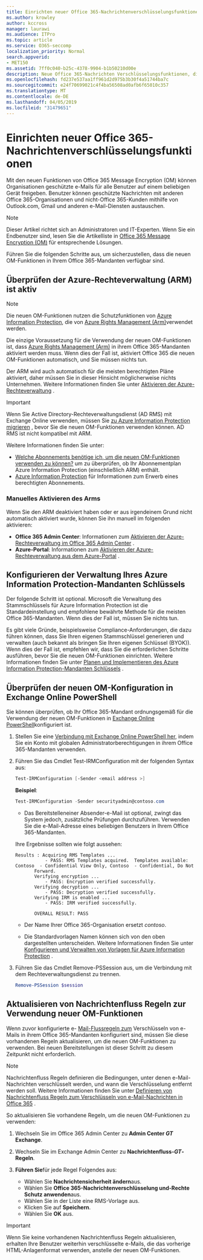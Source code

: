 ```yaml
---
title: Einrichten neuer Office 365-Nachrichtenverschlüsselungsfunktionen
ms.author: krowley
author: kccross
manager: laurawi
ms.audience: ITPro
ms.topic: article
ms.service: O365-seccomp
localization_priority: Normal
search.appverid:
- MET150
ms.assetid: 7ff0c040-b25c-4378-9904-b1b50210d00e
description: Neue Office 365-Nachrichten Verschlüsselungsfunktionen, die auf Azure Information Protection basieren, kann Ihre Organisation geschützte e-Mail-Kommunikation mit Personen innerhalb und außerhalb Ihrer Organisation verwenden. Die neuen OM-Funktionen funktionieren mit anderen Office 365-Organisationen, Outlook.com, Gmail und anderen e-Mail-Diensten.
ms.openlocfilehash: fd237e537aa1ff961d2d975b3b30f4a51744ba7c
ms.sourcegitcommit: e24f70699021c4f4ba56508ad0afb6f65010c357
ms.translationtype: MT
ms.contentlocale: de-DE
ms.lasthandoff: 04/05/2019
ms.locfileid: "31479651"
---
```

# <a name="set-up-new-office-365-message-encryption-capabilities"></a>Einrichten neuer Office 365-Nachrichtenverschlüsselungsfunktionen

Mit den neuen Funktionen von Office 365 Message Encryption (OM) können Organisationen geschützte e-Mails für alle Benutzer auf einem beliebigen Gerät freigeben. Benutzer können geschützte Nachrichten mit anderen Office 365-Organisationen und nicht-Office 365-Kunden mithilfe von Outlook.com, Gmail und anderen e-Mail-Diensten austauschen.


>[!NOTE]
>Dieser Artikel richtet sich an Administratoren und IT-Experten. Wenn Sie ein Endbenutzer sind, lesen Sie die Artikelliste in [Office 365 Message Encryption (OM)](ome.md) für entsprechende Lösungen.

Führen Sie die folgenden Schritte aus, um sicherzustellen, dass die neuen OM-Funktionen in Ihrem Office 365-Mandanten verfügbar sind.

## <a name="verify-azure-rights-management-arm-is-active"></a>Überprüfen der Azure-Rechteverwaltung (ARM) ist aktiv

>[!NOTE]
>Die neuen OM-Funktionen nutzen die Schutzfunktionen von [Azure Information Protection](https://docs.microsoft.com/en-us/azure/information-protection/what-is-information-protection), die von [Azure Rights Management (Arm)](https://docs.microsoft.com/en-us/azure/information-protection/what-is-azure-rms)verwendet werden.

Die einzige Voraussetzung für die Verwendung der neuen OM-Funktionen ist, dass [Azure Rights Management (Arm)](https://docs.microsoft.com/en-us/azure/information-protection/what-is-azure-rms) in ihrem Office 365-Mandanten aktiviert werden muss. Wenn dies der Fall ist, aktiviert Office 365 die neuen OM-Funktionen automatisch, und Sie müssen nichts tun.

Der ARM wird auch automatisch für die meisten berechtigten Pläne aktiviert, daher müssen Sie in dieser Hinsicht möglicherweise nichts Unternehmen. Weitere Informationen finden Sie unter [Aktivieren der Azure-Rechteverwaltung](https://docs.microsoft.com/en-gb/azure/information-protection/activate-service) .

>[!IMPORTANT]
>Wenn Sie Active Directory-Rechteverwaltungsdienst (AD RMS) mit Exchange Online verwenden, müssen Sie [zu Azure Information Protection migrieren](https://docs.microsoft.com/en-us/azure/information-protection/migrate-from-ad-rms-to-azure-rms) , bevor Sie die neuen OM-Funktionen verwenden können. AD RMS ist nicht kompatibel mit ARM.  

Weitere Informationen finden Sie unter:

- [Welche Abonnements benötige ich, um die neuen OM-Funktionen verwenden zu können?](ome-faq.md#what-subscriptions-do-i-need-to-use-the-new-ome-capabilities) um zu überprüfen, ob Ihr Abonnementplan Azure Information Protection (einschließlich ARM) enthält.
- [Azure Information Protection](https://azure.microsoft.com/en-us/services/information-protection/) für Informationen zum Erwerb eines berechtigten Abonnements.  

### <a name="manually-activating-arm"></a>Manuelles Aktivieren des Arms

Wenn Sie den ARM deaktiviert haben oder er aus irgendeinem Grund nicht automatisch aktiviert wurde, können Sie ihn manuell im folgenden aktivieren:

- **Office 365 Admin Center**: Informationen zum [Aktivieren der Azure-Rechteverwaltung im Office 365 Admin Center](https://docs.microsoft.com/en-us/azure/information-protection/activate-office365) .
- **Azure-Portal**: Informationen zum [Aktivieren der Azure-Rechteverwaltung aus dem Azure-Portal](https://docs.microsoft.com/en-gb/azure/information-protection/activate-azure) .

## <a name="configure-management-of-your-azure-information-protection-tenant-key"></a>Konfigurieren der Verwaltung Ihres Azure Information Protection-Mandanten Schlüssels

Der folgende Schritt ist optional. Microsoft die Verwaltung des Stammschlüssels für Azure Information Protection ist die Standardeinstellung und empfohlene bewährte Methode für die meisten Office 365-Mandanten. Wenn dies der Fall ist, müssen Sie nichts tun.

Es gibt viele Gründe, beispielsweise Compliance-Anforderungen, die dazu führen können, dass Sie Ihren eigenen Stammschlüssel generieren und verwalten (auch bekannt als bringen Sie Ihren eigenen Schlüssel (BYOK)). Wenn dies der Fall ist, empfehlen wir, dass Sie die erforderlichen Schritte ausführen, bevor Sie die neuen OM-Funktionen einrichten. Weitere Informationen finden Sie unter [Planen und Implementieren des Azure Information Protection-Mandanten Schlüssels](https://docs.microsoft.com/information-protection/plan-design/plan-implement-tenant-key) .

## <a name="verify-new-ome-configuration-in-exchange-online-powershell"></a>Überprüfen der neuen OM-Konfiguration in Exchange Online PowerShell

Sie können überprüfen, ob Ihr Office 365-Mandant ordnungsgemäß für die Verwendung der neuen OM-Funktionen in [Exchange Online PowerShell](https://docs.microsoft.com/en-us/powershell/exchange/exchange-online/exchange-online-powershell?view=exchange-ps)konfiguriert ist.
  
1. Stellen Sie eine [Verbindung mit Exchange Online PowerShell her,](https://docs.microsoft.com/en-us/powershell/exchange/exchange-online/connect-to-exchange-online-powershell/connect-to-exchange-online-powershell) indem Sie ein Konto mit globalen Administratorberechtigungen in ihrem Office 365-Mandanten verwenden.

2. Führen Sie das Cmdlet Test-IRMConfiguration mit der folgenden Syntax aus:

     ```powershell
     Test-IRMConfiguration [-Sender <email address >]
     ```  

   **Beispiel**:

     ```powershell
     Test-IRMConfiguration -Sender securityadmin@contoso.com
     ```

     - Das Bereitstelleneiner Absender-e-Mail ist optional, zwingt das System jedoch, zusätzliche Prüfungen durchzuführen. Verwenden Sie die e-Mail-Adresse eines beliebigen Benutzers in Ihrem Office 365-Mandanten. 

     Ihre Ergebnisse sollten wie folgt aussehen:

     ```text
    Results : Acquiring RMS Templates ...
                - PASS: RMS Templates acquired.  Templates available: Contoso  - Confidential View Only, Contoso  - Confidential, Do Not 
            Forward.
            Verifying encryption ...
                - PASS: Encryption verified successfully.
            Verifying decryption ...
                - PASS: Decryption verified successfully.
            Verifying IRM is enabled ...
                - PASS: IRM verified successfully.

            OVERALL RESULT: PASS
    ```

   - Der Name Ihrer Office 365-Organisation ersetzt *contoso*.

   - Die Standardvorlagen Namen können sich von den oben dargestellten unterscheiden. Weitere Informationen finden Sie unter [Konfigurieren und Verwalten von Vorlagen für Azure Information Protection](https://docs.microsoft.com/en-us/azure/information-protection/configure-policy-templates) .

3. Führen Sie das Cmdlet Remove-PSSession aus, um die Verbindung mit dem Rechteverwaltungsdienst zu trennen.

     ```powershell
     Remove-PSSession $session
     ```

## <a name="update-mail-flow-rules-to-use-new-ome-capabilities"></a>Aktualisieren von Nachrichtenfluss Regeln zur Verwendung neuer OM-Funktionen

Wenn zuvor konfigurierte e- [Mail-Flussregeln zum](define-mail-flow-rules-to-encrypt-email.md) Verschlüsseln von e-Mails in ihrem Office 365-Mandanten konfiguriert sind, müssen Sie diese vorhandenen Regeln aktualisieren, um die neuen OM-Funktionen zu verwenden. Bei neuen Bereitstellungen ist dieser Schritt zu diesem Zeitpunkt nicht erforderlich.   

>[!Note]
>Nachrichtenfluss Regeln definieren die Bedingungen, unter denen e-Mail-Nachrichten verschlüsselt werden, und wann die Verschlüsselung entfernt werden soll. Weitere Informationen finden Sie unter [Definieren von Nachrichtenfluss Regeln zum Verschlüsseln von e-Mail-Nachrichten in Office 365](define-mail-flow-rules-to-encrypt-email.md) .

So aktualisieren Sie vorhandene Regeln, um die neuen OM-Funktionen zu verwenden:

1. Wechseln Sie im Office 365 Admin Center zu **Admin Center _GT_ Exchange**.

2. Wechseln Sie im Exchange Admin Center zu **Nachrichtenfluss-_GT_-Regeln**. 
3. **Führen Sie**für jede Regel Folgendes aus:
    - Wählen Sie **Nachrichtensicherheit ändern**aus.
    - Wählen Sie **Office 365-Nachrichtenverschlüsselung und-Rechte Schutz anwenden**aus.
    - Wählen Sie in der Liste eine RMS-Vorlage aus.
    - Klicken Sie auf **Speichern**.
    - Wählen Sie **OK** aus.
  
>[!IMPORTANT]
>Wenn Sie keine vorhandenen Nachrichtenfluss Regeln aktualisieren, erhalten Ihre Benutzer weiterhin verschlüsselte e-Mails, die das vorherige HTML-Anlagenformat verwenden, anstelle der neuen OM-Funktionen.
